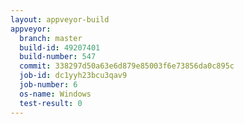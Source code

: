 ```yaml
---
layout: appveyor-build
appveyor:
  branch: master
  build-id: 49207401
  build-number: 547
  commit: 338297d50a63e6d879e85003f6e73856da0c895c
  job-id: dc1yyh23bcu3qav9
  job-number: 6
  os-name: Windows
  test-result: 0
---
```

